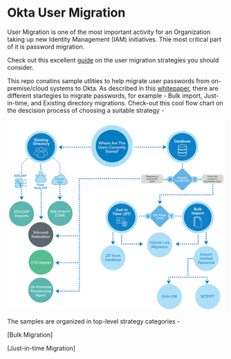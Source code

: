 # Okta User Migration

User Migration is one of the most important activity for an Organization taking up new Identity Management (IAM) initiatives. Thie most critical part of it is password migration. 

Check out this excellent [guide](https://developer.okta.com/blog/2019/02/15/user-migration-the-definitive-guide) on the user migration strategies you should consider.

This repo conatins sample utlities to help migrate user passwords from on-premise/cloud systems to Okta.
As described in this [whitepaper](https://www.okta.com/resources/whitepaper/okta-user-migration-guide/thankyou/), there are different startegies to migrate passwords, for example - Bulk import, Just-in-time, and Existing directory migrations. Check-out this cool flow chart on the descision process of choosing a suitable strategy -

![Okta Migration Strategies](assets/okta-migration-strategies.jpg)

The samples are organized in top-level strategy categories -

[Bulk Migration]

[Just-in-time Migration]